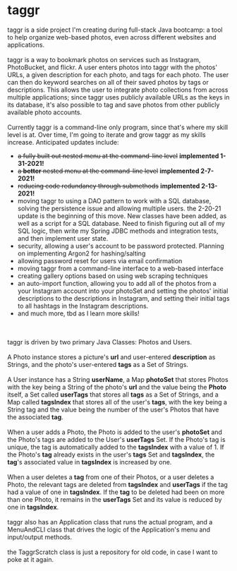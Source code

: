 # taggr
taggr is a side project I'm creating during full-stack Java bootcamp: a tool to help organize web-based photos, even
across different websites and applications.
<br>
<br>
taggr is a way to bookmark photos on services such as Instagram, PhotoBucket, and flickr. A user enters photos into
taggr with the photos' URLs, a given description for each photo, and tags for each photo.  The user can then do keyword
searches on all of their saved photos by tags or descriptions. This allows the user to integrate photo collections from 
across multiple applications; since taggr uses publicly available URLs as the keys in its database, it's also possible
to tag and save photos from other publicly available photo accounts.
<br>
<br>
Currently taggr is a command-line only program, since that's where my skill level is at. Over time, I'm going to iterate
and grow taggr as my skills increase. Anticipated updates include:
<br>
<ul>
<li> <strike>a fully built out nested menu at the command-line level</strike> <b>implemented 1-31-2021!</b></li>
<li> <strike>a <b>better</b> nested menu at the command-line level</strike> <b>implemented 2-7-2021!</b></li>
<li> <strike>reducing code redundancy through submethods</strike> <b>implemented 2-13-2021!</b> </li>
<li> moving taggr to using a DAO pattern to work with a SQL database, solving the persistence issue and allowing multiple users. the 2-20-21 update is the beginning of this move. New classes have been added, as well as a script for a SQL database. Need to finish figuring out all of my SQL logic, then write my Spring JDBC methods and integration tests, and then implement user state.</li>
<li> security, allowing a user's account to be password protected. Planning on implementing Argon2 for hashing/salting</li>
<li> allowing password reset for users via email confirmation</li>
<li> moving taggr from a command-line interface to a web-based interface</li>
<li> creating gallery options based on using web scraping techniques</li>
<li> an auto-import function, allowing you to add all of the photos from a your Instagram account into your photoSet 
and setting the photos' initial descriptions to the descriptions in Instagram, and setting their initial tags to all 
hashtags in the Instagram descriptions.</li>
<li> and much more, tbd as I learn more skills!</li>
</ul>

<br>
<br>
taggr is driven by two primary Java Classes: Photos and Users.  
<br>
<br>
A Photo instance stores a picture's <b>url</b> and user-entered
<b>description</b> as Strings, and the photo's user-entered <b>tags</b> as a Set of Strings.
<br>
<br>
A User instance has a String <b>userName</b>, a Map <b>photoSet</b> that stores Photos with the key being a String of the photo's <b>url</b>
and the value being the <b>Photo</b> itself, a Set called <b>userTags</b> that stores all <b>tags</b> as a Set of Strings,
and a Map called <b>tagsIndex</b> that stores all of the user's <b>tags</b>, with the key being a String tag and the value
being the number of the user's Photos that have the associated <b>tag</b>. 
<br>
<br>
When a user adds a Photo, the Photo is added
to the user's <b>photoSet</b> and the Photo's tags are added to the User's <b>userTags</b> Set. If the Photo's tag is unique,
the tag is automatically added to the <b>tagsIndex</b> with a value of 1. If the Photo's <b>tag</b> already exists in the
user's <b>tags</b> Set and <b>tagsIndex</b>, the <b>tag</b>'s associated value in <b>tagsIndex</b> is increased by one.
<br>
<br>
When a user deletes a <b>tag</b> from one of their Photos, or a user deletes a Photo, the relevant tags are deleted from <b>tagsIndex</b>
and <b>userTags</b> if the tag had a value of one in <b>tagsIndex</b>. If the <b>tag</b> to be deleted had been on more
than one Photo, it remains in the <b>userTags</b> Set and its value is reduced by one in <b>tagsIndex</b>. 
<br>
<br>
taggr also has an Application class that runs the actual program, and a MenuAndCLI class that drives the logic of the
Application's menu and input/output methods.
<br>
<br>
the TaggrScratch class is just a repository for old code, in case I want to poke at it again.

